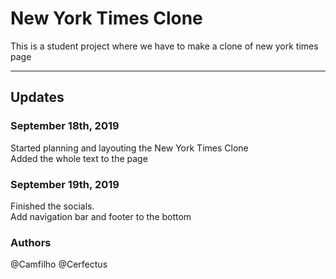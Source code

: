 # New York Times Clone
This is a student project where we have to make a clone of new york times page<br>

***
## Updates

### September 18th, 2019
Started planning and layouting the New York Times Clone <br>
Added the whole text to the page <br>

### September 19th, 2019
Finished the socials. <br>
Add navigation bar and footer to the bottom <br>

### Authors
@Camfilho
@Cerfectus
